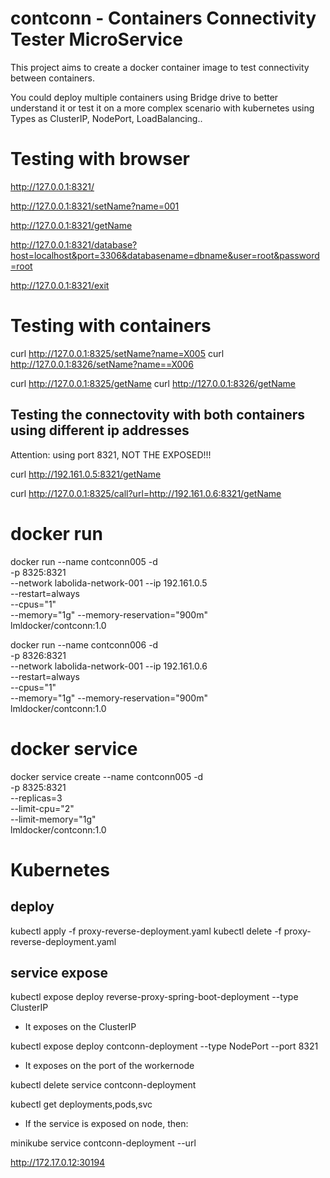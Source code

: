 # contconn - Containers Connectivity Tester MicroService

This project aims to create a docker container image to test connectivity between containers.

You could deploy multiple containers using Bridge drive to better understand it
or test it on a more complex scenario with kubernetes
using Types as ClusterIP, NodePort, LoadBalancing..



# Testing with browser

http://127.0.0.1:8321/


http://127.0.0.1:8321/setName?name=001

http://127.0.0.1:8321/getName


http://127.0.0.1:8321/database?host=localhost&port=3306&databasename=dbname&user=root&password=root

http://127.0.0.1:8321/exit


# Testing with containers


curl http://127.0.0.1:8325/setName?name=X005
curl http://127.0.0.1:8326/setName?name==X006


curl http://127.0.0.1:8325/getName
curl http://127.0.0.1:8326/getName



## Testing the connectovity with both containers using different ip addresses

Attention: using port 8321, NOT THE EXPOSED!!!

curl http://192.161.0.5:8321/getName

curl http://127.0.0.1:8325/call?url=http://192.161.0.6:8321/getName
	





# docker run

docker run --name contconn005    -d                \
 -p 8325:8321                                      \
 --network labolida-network-001 --ip 192.161.0.5   \
 --restart=always                                  \
 --cpus="1"                                        \
 --memory="1g" --memory-reservation="900m"         \
 lmldocker/contconn:1.0


docker run --name contconn006    -d                 \
 -p 8326:8321                                       \
 --network labolida-network-001 --ip 192.161.0.6    \
 --restart=always                                   \
 --cpus="1"                                         \
 --memory="1g" --memory-reservation="900m"          \
 lmldocker/contconn:1.0





# docker service

docker service create --name contconn005  -d  \
 -p 8325:8321                                 \
  --replicas=3                                \
 --limit-cpu="2"                              \
 --limit-memory="1g"                          \
 lmldocker/contconn:1.0





# Kubernetes

## deploy

kubectl apply -f proxy-reverse-deployment.yaml
kubectl delete -f proxy-reverse-deployment.yaml




## service expose


kubectl expose deploy reverse-proxy-spring-boot-deployment --type ClusterIP 
 - It exposes on the ClusterIP


kubectl expose deploy contconn-deployment --type NodePort --port 8321
 - It exposes on the port of the workernode

kubectl delete service contconn-deployment




kubectl get deployments,pods,svc



 - If the service is exposed on node, then:

minikube service contconn-deployment --url

http://172.17.0.12:30194

